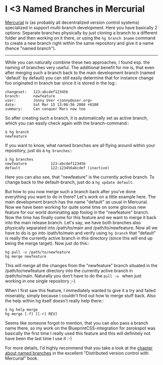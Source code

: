# I <3 Named Branches in Mercurial

[Mercurial](http://www.selenic.com/mercurial/) is (as probably all decentralized version control systems) specialized in support multi-branch development. Here you have basically 2 options: Separate branches physically by just cloning a branch to a different folder and then working on it there, or using the `hg branch $name` command to create a new branch right within the same repository and give it a name (hence "named branch").

-------------------------------

While you can naturally combine these two approaches, I found esp. the naming of branches very useful. The additional benefit for me is, that even after merging such a branch back to the main development branch (named 'default' by default) you can still easily determine that for instance change foo originated in branch bar since it is stored in the log::
    
    changeset:   123:abcdef123456
    branch:      newfeature
    user:        Jonny User <jonny@user.org>
    date:        Sat Mar 15 13:06:56 2008 +0100
    summary:     Can conquer Mars now too
    

So after creating such a branch, it is automatically set as active branch, which you can easily check again with the branch-command::
    
    $ hg branch
    newfeature
    
If you want to know, what named branches are all flying around within your repository, just do a `hg branches`::
    
    $ hg branches
    newfeature           123:abcdef123456
    default              122:123456abcdef (inactive)
    
Here you can also see, that "newfeature" is the currently active branch. To change back to the default-branch, just do a `hg update default`.

But how to you now merge such a branch back after you've done everything you want to do in there? Let's work on a little example here. The main development branch has the name "default" as usual in Mercurial. Now we have been working for quite some time on some glorious new feature for our world dominating app foolog in the "newfeature" branch. Now the time has finally come for this feature and we want to merge it back into the main release branch. Let's say, we have both branches also physically separated into /path/to/main and /path/to/newfeature. Now all we have to do is go into /path/to/main and verify using `hg branch` that "default" is really the currently active branch in this directory (since this will end up being the merge target). Now just do this::
    
    hg pull -u /path/to/newfeature
    hg merge newfeature

This will merge all the changes from the "newfeature" branch situated in the /path/to/newfeature directory into the currently active branch in /path/to/main. Naturally you don't have to do the `pull -u ` when just working in one single repository ;-)

When I first saw this feature, I immediately wanted to give it a try and failed miserably, simply because I couldn't find out how to merge stuff back. Also the help within hg itself doesn't really help there::
    
    $ hg help merge
    hg merge [-f] [[-r] REV]
    
Seems like someone forgot to mention, that you can also pass a branch name there, so my work on the BlueprintCSS-integration for zerokspot was basically the first time I really used this feature and this will definitely not have been the last time I use it :-)

For more details, I'd highly recommend that you take a look at the [chapter about named branches](http://hgbook.red-bean.com/hgbookch8.html#x12-1650008.5) in the excellent "Distributed version control with Mercurial" book.